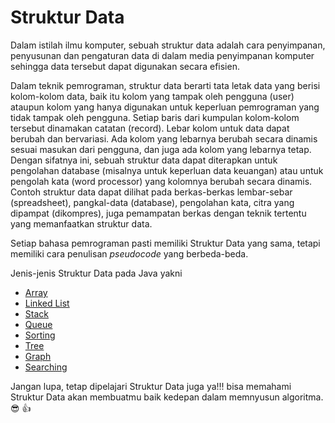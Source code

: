 # Struktur Data
Dalam istilah ilmu komputer, sebuah struktur data adalah cara penyimpanan, penyusunan dan pengaturan data di dalam media penyimpanan komputer sehingga data tersebut dapat digunakan secara efisien.

Dalam teknik pemrograman, struktur data berarti tata letak data yang berisi kolom-kolom data, baik itu kolom yang tampak oleh pengguna (user) ataupun kolom yang hanya digunakan untuk keperluan pemrograman yang tidak tampak oleh pengguna. Setiap baris dari kumpulan kolom-kolom tersebut dinamakan catatan (record). Lebar kolom untuk data dapat berubah dan bervariasi. Ada kolom yang lebarnya berubah secara dinamis sesuai masukan dari pengguna, dan juga ada kolom yang lebarnya tetap. Dengan sifatnya ini, sebuah struktur data dapat diterapkan untuk pengolahan database (misalnya untuk keperluan data keuangan) atau untuk pengolah kata (word processor) yang kolomnya berubah secara dinamis. Contoh struktur data dapat dilihat pada berkas-berkas lembar-sebar (spreadsheet), pangkal-data (database), pengolahan kata, citra yang dipampat (dikompres), juga pemampatan berkas dengan teknik tertentu yang memanfaatkan struktur data.

Setiap bahasa pemrograman pasti memiliki Struktur Data yang sama, tetapi memiliki cara penulisan *pseudocode* yang berbeda-beda. 

Jenis-jenis Struktur Data pada Java yakni
- [Array](https://github.com/bellshade/Java/tree/main/algorithm/data-structure/Array)
- [Linked List](https://github.com/bellshade/Java/tree/main/algorithm/data-structure/LinkedList)
- [Stack](https://github.com/bellshade/Java/tree/main/algorithm/data-structure/Stack)
- [Queue](https://github.com/bellshade/Java/tree/main/algorithm/data-structure/Queue)
- [Sorting](https://github.com/bellshade/Java/tree/main/algorithm/data-structure/Sorting)
- [Tree](https://github.com/bellshade/Java/tree/main/algorithm/data-structure/Tree)
- [Graph](https://images.unsplash.com/photo-1614332287897-cdc485fa562d?ixlib=rb-1.2.1&ixid=MnwxMjA3fDB8MHxwaG90by1wYWdlfHx8fGVufDB8fHx8&auto=format&fit=crop&w=2070&q=80)
- [Searching](https://images.unsplash.com/photo-1614332287897-cdc485fa562d?ixlib=rb-1.2.1&ixid=MnwxMjA3fDB8MHxwaG90by1wYWdlfHx8fGVufDB8fHx8&auto=format&fit=crop&w=2070&q=80)

Jangan lupa, tetap dipelajari Struktur Data juga ya!!! bisa memahami Struktur Data akan membuatmu baik kedepan dalam memnyusun algoritma. :sunglasses: :+1:
